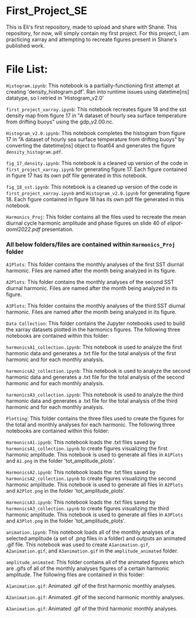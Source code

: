 # First_Project_SE
This is Eli's first repository, made to upload and share with Shane.
This repository, for now, will simply contain my first project. 
For this project, I am practicing xarray and attempting to recreate figures present in Shane's published work.

# File List:
`Histogram.ipynb`: This notebook is a partially-functioning first attempt at creating 'density_histogram.pdf'. Ran into runtime issues using datetime[ns] datatype, so I retried in 'Histogram_v2.0'

`first_project_xarray.ipynb`: This notebook recreates figure 18 and the sst density map from figure 17 in "A dataset of hourly sea surface temperature from drifting buoys" using the gdp_v2.00.nc. 

`Histogram_v2.0.ipynb`: This notebook completes the histogram from figure 17 in "A dataset of hourly sea surface temperature from drifting buoys" by converting the datetime[ns] object to float64 and generates the figure `density_histogram.pdf`.

`fig_17_density.ipynb`: This notebook is a cleaned up version of the code in `first_project_xarray.ipynb` for generating figure 17. Each figure contained in figure 17 has its own pdf file generated in this notebook.

`fig_18_sst.ipynb`: This notebook is a cleaned up version of the code in `first_project_xarray.ipynb` and `Histogram_v2.0.ipynb` for generating figure 18. Each figure contained in figure 18 has its own pdf file generated in this notebook.

`Harmonics_Proj`: This folder contains all the files used to recreate the mean diurnal cycle harmonic amplitude and phase figures on slide 40 of *elipot-aoml2022.pdf* presentation.

### All below folders/files are contained within `Harmonics_Proj` folder
`A1Plots`: This folder contains the monthly analyses of the first SST diurnal harmonic. Files are named after the month being analyzed in its figure.

`A2Plots`: This folder contains the monthly analyses of the second SST diurnal harmonic. Files are named after the month being analyzed in its figure.

`A3Plots`: This folder contains the monthly analyses of the third SST diurnal harmonic. Files are named after the month being analyzed in its figure.

`Data Collection`: This folder contains the Jupyter notebooks used to build the xarray datasets plotted in the harmonics figures. The following three notebooks are contained within this folder:

`harmonicsA1_collection.ipynb`: This notebook is used to analyze the first harmonic data and generates a .txt file for the total analysis of the first harmonic and for each monthly analysis.

`harmonicsA2_collection.ipynb`: This notebook is used to analyze the second harmonic data and generates a .txt file for the total analysis of the second harmonic and for each monthly analysis.

`harmonicsA3_collection.ipynb`: This notebook is used to analyze the third harmonic data and generates a .txt file for the total analysis of the third harmonic and for each monthly analysis.

`Plotting`: This folder contains the three files used to create the figures for the total and monthly analyses for each harmonic. The following three notebooks are contained within this folder:

`HarmonicsA1.ipynb`: This notebook loads the .txt files saved by `harmonicsA1_collection.ipynb` to create figures visualizing the first harmonic amplitude. This notebook is used to generate all files in `A1Plots` and `A1.png` in the folder 'tot_amplitude_plots'.

`HarmonicsA2.ipynb`: This notebook loads the .txt files saved by `harmonicsA2_collection.ipynb` to create figures visualizing the second harmonic amplitude. This notebook is used to generate all files in `A2Plots` and `A2Plot.png` in the folder 'tot_amplitude_plots'.

`HarmonicsA3.ipynb`: This notebook loads the .txt files saved by `harmonicsA3_collection.ipynb` to create figures visualizing the third harmonic amplitude. This notebook is used to generate all files in `A3Plots` and `A3Plot.png` in the folder 'tot_amplitude_plots'.

`animation.ipynb`: This notebook loads all of the monthly analyses of a selected amplitude (a set of .png files in a folder) and outputs an animated .gif file. This notebook was used to create `A1animation.gif`, `A2animation.gif`, and `A3animation.gif` in the `amplitude_animated` folder.

`amplitude_animated`: This folder contains all of the animated figures which are .gifs of all of the monthly analyses figures of a certain harmonic amplitude. The following files are contained in this folder:

`A1animation.gif`: Animated .gif of the first harmonic monthly analyses.

`A2animation.gif`: Animated .gif of the second harmonic monthly analyses.

`A3animation.gif`: Animated .gif of the third harmonic monthly analyses.
